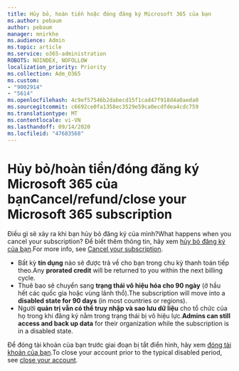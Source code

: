 ```yaml
---
title: Hủy bỏ, hoàn tiền hoặc đóng đăng ký Microsoft 365 của bạn
ms.author: pebaum
author: pebaum
manager: mnirkhe
ms.audience: Admin
ms.topic: article
ms.service: o365-administration
ROBOTS: NOINDEX, NOFOLLOW
localization_priority: Priority
ms.collection: Adm_O365
ms.custom:
- "9002914"
- "5614"
ms.openlocfilehash: 4c9ef57546b2dabecd15f1cad47f918d4a0aeda0
ms.sourcegitcommit: c6692ce0fa1358ec3529e59ca0ecdfdea4cdc759
ms.translationtype: MT
ms.contentlocale: vi-VN
ms.lasthandoff: 09/14/2020
ms.locfileid: "47683568"
---
```

# <a name="cancelrefundclose-your-microsoft-365-subscription"></a><span data-ttu-id="3e790-102">Hủy bỏ/hoàn tiền/đóng đăng ký Microsoft 365 của bạn</span><span class="sxs-lookup"><span data-stu-id="3e790-102">Cancel/refund/close your Microsoft 365 subscription</span></span>

<span data-ttu-id="3e790-103">Điều gì sẽ xảy ra khi bạn hủy bỏ đăng ký của mình?</span><span class="sxs-lookup"><span data-stu-id="3e790-103">What happens when you cancel your subscription?</span></span> <span data-ttu-id="3e790-104">Để biết thêm thông tin, hãy xem [hủy bỏ đăng ký của bạn](https://docs.microsoft.com/microsoft-365/commerce/subscriptions/cancel-your-subscription?view=o365-worldwide).</span><span class="sxs-lookup"><span data-stu-id="3e790-104">For more info, see [Cancel your subscription](https://docs.microsoft.com/microsoft-365/commerce/subscriptions/cancel-your-subscription?view=o365-worldwide).</span></span>

- <span data-ttu-id="3e790-105">Bất kỳ **tín dụng** nào sẽ được trả về cho bạn trong chu kỳ thanh toán tiếp theo.</span><span class="sxs-lookup"><span data-stu-id="3e790-105">Any **prorated credit** will be returned to you within the next billing cycle.</span></span>
- <span data-ttu-id="3e790-106">Thuê bao sẽ chuyển sang **trạng thái vô hiệu hóa cho 90 ngày** (ở hầu hết các quốc gia hoặc vùng lãnh thổ).</span><span class="sxs-lookup"><span data-stu-id="3e790-106">The subscription will move into a **disabled state for 90 days** (in most countries or regions).</span></span>
- <span data-ttu-id="3e790-107">Người **quản trị vẫn có thể truy nhập và sao lưu dữ liệu** cho tổ chức của họ trong khi đăng ký nằm trong trạng thái bị vô hiệu lực.</span><span class="sxs-lookup"><span data-stu-id="3e790-107">**Admins can still access and back up data** for their organization while the subscription is in a disabled state.</span></span>

<span data-ttu-id="3e790-108">Để đóng tài khoản của bạn trước giai đoạn bị tắt điển hình, hãy xem [đóng tài khoản của bạn](https://docs.microsoft.com/microsoft-365/commerce/close-your-account?view=o365-worldwide).</span><span class="sxs-lookup"><span data-stu-id="3e790-108">To close your account prior to the typical disabled period, see [close your account](https://docs.microsoft.com/microsoft-365/commerce/close-your-account?view=o365-worldwide).</span></span>
